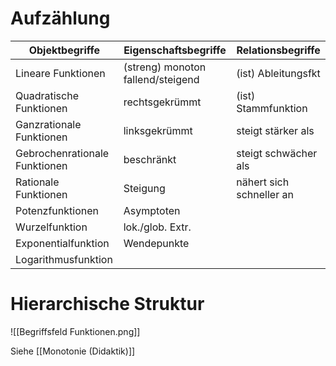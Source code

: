 #  Aufzählung
| Objektbegriffe                | Eigenschaftsbegriffe              | Relationsbegriffe        |
| ----------------------------- | --------------------------------- | ------------------------ |
| Lineare Funktionen            | (streng) monoton fallend/steigend | (ist) Ableitungsfkt      |
| Quadratische Funktionen       | rechtsgekrümmt                    | (ist) Stammfunktion      |
| Ganzrationale Funktionen      | linksgekrümmt                     | steigt stärker als       |
| Gebrochenrationale Funktionen | beschränkt                        | steigt schwächer als     |
| Rationale Funktionen          | Steigung                          | nähert sich schneller an | 
| Potenzfunktionen              | Asymptoten                        |                          |
| Wurzelfunktion                | lok./glob. Extr.                  |                          |
| Exponentialfunktion           | Wendepunkte                       |                          |
| Logarithmusfunktion           |                                   |                          |

# Hierarchische Struktur
![[Begriffsfeld Funktionen.png]]

Siehe [[Monotonie (Didaktik)]]